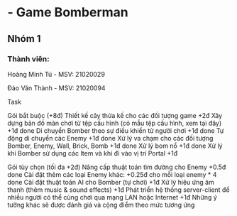 # - Game Bomberman

## Nhóm 1

### Thành viên:

Hoàng Minh Tú - MSV: 21020029

Đào Văn Thành - MSV: 21020094

Task

Gói bắt buộc (+8đ)
Thiết kế cây thừa kế cho các đối tượng game +2đ
Xây dựng bản đồ màn chơi từ tệp cấu hình (có mẫu tệp cấu hình, xem tại đây) +1đ done
Di chuyển Bomber theo sự điều khiển từ người chơi +1đ done
Tự động di chuyển các Enemy +1đ done
Xử lý va chạm cho các đối tượng Bomber, Enemy, Wall, Brick, Bomb +1đ done
Xử lý bom nổ +1đ done
Xử lý khi Bomber sử dụng các Item và khi đi vào vị trí Portal +1đ

Gói tùy chọn (tối đa +2đ)
Nâng cấp thuật toán tìm đường cho Enemy +0.5đ done
Cài đặt thêm các loại Enemy khác: +0.25đ cho mỗi loại enemy * 4 done
Cài đặt thuật toán AI cho Bomber (tự chơi) +1đ
Xử lý hiệu ứng âm thanh (thêm music & sound effects) +1đ
Phát triển hệ thống server-client để nhiều người có thể cùng chơi qua mạng LAN hoặc Internet +1đ
Những ý tưởng khác sẽ được đánh giá và cộng điểm theo mức tương ứng
